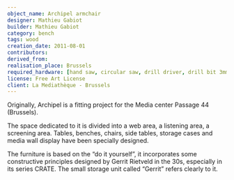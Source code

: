 ```yaml
---
object_name: Archipel armchair
designer: Mathieu Gabiot
builder: Mathieu Gabiot
category: bench
tags: wood
creation_date: 2011-08-01
contributors:
derived_from:
realisation_place: Brussels
required_hardware: [hand saw, circular saw, drill driver, drill bit 3mm, sander, sand paper]
license: Free Art License
client: La Mediathèque - Brussels
---
```


Originally, Archipel is a fitting project for the Media center Passage 44 (Brussels).

The space dedicated to it is divided into a web area, a listening area, a screening area. Tables, benches, chairs, side tables, storage cases and media wall display have been specially designed.

The furniture is based on the “do it yourself”, it incorporates some constructive principles designed by Gerrit Rietveld in the 30s, especially in its series CRATE. The small storage unit called “Gerrit” refers clearly to it.
